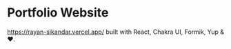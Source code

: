 # Portfolio Website
https://rayan-sikandar.vercel.app/
built with React, Chakra UI, Formik, Yup & ❤️.
